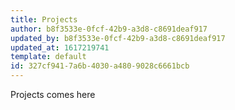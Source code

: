 ```yaml
---
title: Projects
author: b8f3533e-0fcf-42b9-a3d8-c8691deaf917
updated_by: b8f3533e-0fcf-42b9-a3d8-c8691deaf917
updated_at: 1617219741
template: default
id: 327cf941-7a6b-4030-a480-9028c6661bcb
---
```

Projects comes here